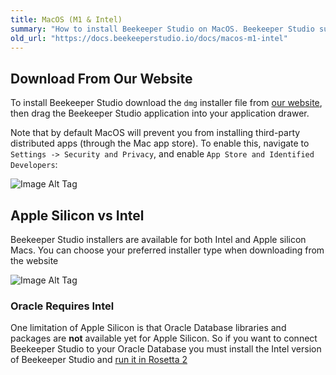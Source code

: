 ```yaml
---
title: MacOS (M1 & Intel)
summary: "How to install Beekeeper Studio on MacOS. Beekeeper Studio supports both Intel and M1 processors."
old_url: "https://docs.beekeeperstudio.io/docs/macos-m1-intel"
---
```



## Download From Our Website
To install Beekeeper Studio download the `dmg` installer file from [our website](https://beekeeperstudio.io), then drag the Beekeeper Studio application into your application drawer.

Note that by default MacOS will prevent you from installing third-party distributed apps (through the Mac app store). To enable this, navigate to `Settings -> Security and Privacy`, and enable `App Store and Identified Developers`:

![Image Alt Tag](assets/images/installation-2.png)

## Apple Silicon vs Intel

Beekeeper Studio installers are available for both Intel and Apple silicon Macs. You can choose your preferred installer type when downloading from the website

![Image Alt Tag](assets/images/macos-m1-intel-10.png)

### Oracle Requires Intel

One limitation of Apple Silicon is that Oracle Database libraries and packages are **not** available yet for Apple Silicon. So if you want to connect Beekeeper Studio to your Oracle Database you must install the Intel version of Beekeeper Studio and [run it in Rosetta 2](https://support.apple.com/en-us/HT211861)


